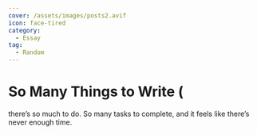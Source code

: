 ```yaml
---  
cover: /assets/images/posts2.avif  
icon: face-tired  
category:  
  - Essay  
tag:  
  - Random  
---  
```


# So Many Things to Write (

there’s so much to do. So many tasks to complete, and it feels like there’s never enough time.